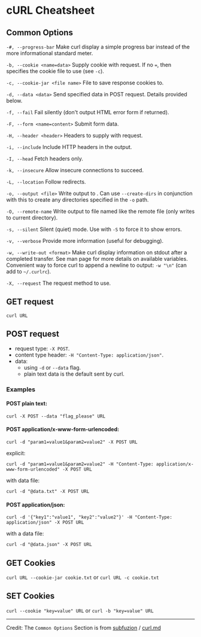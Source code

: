 # cURL Cheatsheet

## Common Options

`-#, --progress-bar`
        Make curl display a simple progress bar instead of the more informational standard meter.

`-b, --cookie <name=data>`
        Supply cookie with request. If no `=`, then specifies the cookie file to use (see `-c`).

`-c, --cookie-jar <file name>`
        File to save response cookies to.

`-d, --data <data>`
        Send specified data in POST request. Details provided below.

`-f, --fail`
        Fail silently (don't output HTML error form if returned). 

`-F, --form <name=content>`
        Submit form data.

`-H, --header <header>`
        Headers to supply with request.

`-i, --include`
        Include HTTP headers in the output.

`-I, --head`
        Fetch headers only.

`-k, --insecure`
        Allow insecure connections to succeed.

`-L, --location`
        Follow redirects.

`-o, --output <file>`
        Write output to <file>. Can use `--create-dirs` in conjunction with this to create any directories
        specified in the `-o` path.

`-O, --remote-name`
        Write output to file named like the remote file (only writes to current directory).

`-s, --silent`
        Silent (quiet) mode. Use with `-S` to force it to show errors.

`-v, --verbose`
        Provide more information (useful for debugging).

`-w, --write-out <format>`
        Make curl display information on stdout after a completed transfer. See man page for more details on
        available variables. Convenient way to force curl to append a newline to output: `-w "\n"` (can add
        to `~/.curlrc`).
        
`-X, --request`
        The request method to use.

## GET request
`curl URL`

## POST request
- request type: `-X POST`.
- content type header: `-H "Content-Type: application/json"`.
- data:
	* using `-d` or `--data` flag.
	* plain text data is the default sent by curl.

### Examples
#### POST plain text:
`curl -X POST --data "flag_please" URL`

#### POST application/x-www-form-urlencoded:
`curl -d "param1=value1&param2=value2" -X POST URL`
  
explicit:

`curl -d "param1=value1&param2=value2" -H "Content-Type: application/x-www-form-urlencoded" -X POST URL`
    
with data file:

`curl -d "@data.txt" -X POST URL`

#### POST application/json:
`curl -d '{"key1":"value1", "key2":"value2"}' -H "Content-Type: application/json" -X POST URL`

with a data file:

`curl -d "@data.json" -X POST URL`

## GET Cookies
`curl URL --cookie-jar cookie.txt` or `curl URL -c cookie.txt`

## SET Cookies
`curl --cookie "key=value" URL` or `curl -b "key=value" URL`

---
Credit: The `Common Options` Section is from [subfuzion](https://gist.github.com/subfuzion) / [curl.md](https://gist.github.com/subfuzion/08c5d85437d5d4f00e58)
